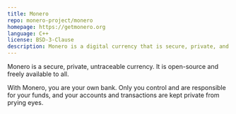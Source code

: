 ```yaml
---
title: Monero
repo: monero-project/monero
homepage: https://getmonero.org
language: C++
license: BSD-3-Clause
description: Monero is a digital currency that is secure, private, and untraceable.
---
```


Monero is a secure, private, untraceable currency. It is open-source and freely available to all.

With Monero, you are your own bank. Only you control and are responsible for your funds, and your accounts and transactions are kept private from prying eyes.
